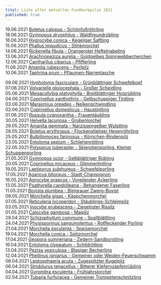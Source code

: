 ```yaml
---
titel: Liste aller aktuellen Fundkorbpilze 2021
published: true
---
```

19.06.2021 [Boletus calopus - Schönfußröhrling](/pilze/boletus-calopus-schönfußröhrling)\
18.06.2021 [Gymnopus dryophilus - Waldfreundrübling](/pilze/gymnopus-dryophilus-waldfreundrübling)\
16.06.2021 [Hygrocybe conica - Kegeliger Saftling](/pilze/hygrocybe-conica-kegeliger-saftling-schwärzender-saftling)\
15.06.2021 [Phallus impudicus - Stinkmorchel](/pilze/phallus-impudicus-stinkmorchel)\
14.06.2021 [Rickenella fibula - Orangeroter Heftelnabeling](/pilze/rickenella-fibula)\
13.06.2021 [Arachnopeziza aurelia - Goldgelbes Spinnwebbecherchen](<13.06.2021  Arachnopeziza aurelia - Goldgelbes Spinnwebbecherchen>)\
12.06.2021 [Cantharllus cibarius - Pfifferling](/pilze/cantharellus-cibarius-pfifferling)\
11.06.2021 [Amanita rubescens - Perlpilz](/pilze/amanita-rubescens-perlpilz)\
10.06.2021 [Taphrina pruni - Pflaumen-Narrentasche](/pilze/taphrina-pruni-pflaumen-narrentasche)

09.06.2021 [Hypholoma fasciculare - Grünblättriger Schwefelkopf](/pilze/hypholoma-fasciculare-grünblättriger-schwefelkopf)\
07.06.2021 [Volvarielle gloiocephala - Großer Scheidling](/pilze/volvariella-gloiocephala-großer-scheidling)\
05.06.2021 [Megacollybia platyphylla - Breitblättriger Holzrübling](/pilze/megacollybia-platyphylla-breitblatt-breitblättriger-holzrübling)\
04.06.2021 [Coprinellus xanthothrix - Gelbschuppiger Tintling](/pilze/coprinellus-xanthothrix-gelbschuppiger-tintling)\
03.06.2021 [Marasmius oreades - Nelkenschwindling](/pilze/marasmius-oreades-nelkenschwindling)\
02.06.2021 [Coprinellus domesticus - Haustintling](/pilze/coprinellus-domesticus-haustintling)\
01.06.2021 [Russula cyanoxantha - Frauentäubling](/pilze/russula-cyanoxantha-frauentäubling)\
30.05.2021 [Helvella lacunosa - Grubenlorchel](/pilze/helvella-lacunosa-grubenlorchel)\
29.05.2021 [Amanita gemmata - Narzissengelber Wulstling](/pilze/amanita-gemmata-narzissengelber-wulstling)\
28.05.2021 [Boletus erythropus - Flockenstieliger Hexenröhrling](/pilze/boletus-erythropus-flockenstieliger-hexenröhrling)\
25.05.2021 [Bulbillomyces farinosus - Körnchen-Rindenpilz](/pilze/bulbillomyces-farinosus-körnchen-rindenpilz)\
23.05.2021 [Entoloma sepium - Schlehenrötling](/pilze/entoloma-sepium-schlehenrötling)\
22.05.2021 [Polyporus tuberaster - Sklerotienporling, Kleiner Schuppenporling](/pilze/polyporus-tuberaster-sklerotienporling)\
21.05.2021 [Gymnopus ocior - Gelbblättriger Rübling](/gymnopus-ocior-gelbblättriger-rübling)\
20.05.2021 [Coprinellus micaceus - Glimmertintling](/pilze/coprinellus-micaceus-glimmertintling)\
19.05.2021 [Laetiporus sulphureus - Schwefelporling](/pilze/laetiporus-sulphureus-schwefelporling)\
17.05.2021 [Agaricus bitorquis - Stadt-Champignon](/pilze/agaricus-bitorquis-stadt-champignon)\
16.05.2021 [Agrocybe praecox - Voreilender Ackerling](/pilze/agrocybe-praecox-voreilender-ackerling)\
13.05.2021 [Psathyrella candolleana - Behangener Faserling](/pilze/psathyrella-candolleana-behangener-faserling)\
11.05.2021 [Bovista plumbea - Bleigrauer Zwerg-Bovist](/pilze/bovista-plumbea-bleigrauer-zwerg-bovist)\
09.05.2021 [Morchella gigas - Käppchenmorchel](/pilze/morchella-gigas-käppchenmorchel)\
07.05.2021 [Reticularia lycoperdon - Stäublings-Schleimpilz](/pilze/reticularia-lycoperdon-stäublings-schleimpilz)\
03.05.2021 [Inocybe erubescens - Ziegelroter Rissilz](/pilze/inocybe-erubescens-ziegelroter-risspilz)\
01.05.2021 [Calocybe gambosa - Maipilz](/pilze/calocybe-gambosa-maipilz)\
29.04.2021 [Schizophyllum commune - Spaltblättling](/pilze/schizophyllum-commune-spaltblättling)\
24.04.2021 [Physisporinus sanguinolentus - Rotfleckender Porling](/pilze/physisporinus-sanguinolentus-rotfleckender-porling)\
21.04.2021  [Morchella esculenta - Speisemorchel](/pilze/morchella-esculenta-speisemorchel)\
19.04.2021  [Morchella conica - Spitzmorchel](/pilze/morchella-conica-spitzmorchel)\
17.04.2021  [Geopora sumneriana - Zedern-Sandborstling](/pilze/geopora-sumneriana-zedern-sandborstling)\
16.04.2021  [Entoloma clypeatum - Schildrötling](/pilze/entoloma-clypeatum-schildrötling)\
13.04.2021  [Peziza vesiculosa - Blasiger Becherling](/pilze/peziza-vesiculosa-blasiger-becherling)\
12.04.2021  [Phellinus igniarius - Gemeiner oder Weiden-Feuerschwamm](/pilze/phellinus-igniarius-gemeiner-feuerschwamm)\
08.04.2021  [Leptosphaeria acuta - Zugespitzter Kugelpilz](/pilze/leptosphaeria-acuta-zugespitzter-kugelpilz)\
06.04.2021  [Strobilurus tenacellus - Bitterer Kiefernzapfenrübling](/pilze/strobilurus-tenacellus-bitterer-kiefern-zapfenrübling)\
04.04.2021  [Gyromitra esculenta - Frühjahrslorchel](/pilze/gyromitra-esculenta-frühjahrslorchel)\
02.04.2021  [Tubaria furfuracea - Gemeiner Trompetenschnitzling](/pilze/tubaria-furfuracea-gemeiner-trompetenschnitzling)